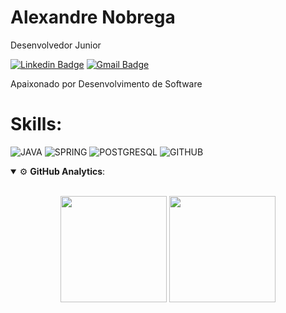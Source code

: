 # Alexandre Nobrega 

Desenvolvedor Junior

[![Linkedin Badge](https://img.shields.io/badge/LinkedIn-0077B5?style=for-the-badge&logo=linkedin&logoColor=white//www.linkedin.com/in/cunhadev/)](https://www.linkedin.com/in/alexandre-nobrega-b540988a) 
[![Gmail Badge](https://img.shields.io/badge/Gmail-D14836?style=for-the-badge&logo=gmail&logoColor=white&link=mailto:dev.mateuscunha@gmail.com)](mailto:alexandrenobrega777@gmail.com)

Apaixonado por Desenvolvimento de Software

# Skills:

![JAVA](https://img.shields.io/badge/Java-e00000?style=for-the-badge&logo=java&logoColor=white)
![SPRING](https://img.shields.io/badge/Spring-6DB33F?style=for-the-badge&logo=spring&logoColor=white)
![POSTGRESQL](https://img.shields.io/badge/PostgreSQL-316192?style=for-the-badge&logo=postgresql&logoColor=white)
![GITHUB](https://img.shields.io/badge/GitHub-100000?style=for-the-badge&logo=github&logoColor=white)

<details open>
    <summary>⚙ <b>GitHub Analytics</b>: </summary>
    <br>
    <p align="center">
        <img height="170em" src="https://github-readme-stats-eight-theta.vercel.app/api?username=AlexandreNobrega&show_icons=true&theme=tokyonight&include_all_commits=true&count_private=true"/>
        <img height="170em" src="https://github-readme-stats-eight-theta.vercel.app/api/top-langs/?username=AlexandreNobrega&layout=compact&langs_count=8&theme=tokyonight&include_all_commits=true&count_private=true"/>
    </p>
</details>
<br>
